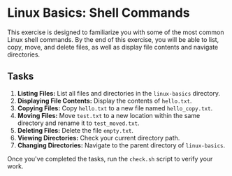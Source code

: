 # Linux Basics: Shell Commands

This exercise is designed to familiarize you with some of the most common Linux shell commands. By the end of this exercise, you will be able to list, copy, move, and delete files, as well as display file contents and navigate directories.

## Tasks

1. **Listing Files:** List all files and directories in the `linux-basics` directory.
2. **Displaying File Contents:** Display the contents of `hello.txt`.
3. **Copying Files:** Copy `hello.txt` to a new file named `hello_copy.txt`.
4. **Moving Files:** Move `test.txt` to a new location within the same directory and rename it to `test_moved.txt`.
5. **Deleting Files:** Delete the file `empty.txt`.
6. **Viewing Directories:** Check your current directory path.
7. **Changing Directories:** Navigate to the parent directory of `linux-basics`.

Once you've completed the tasks, run the `check.sh` script to verify your work.
